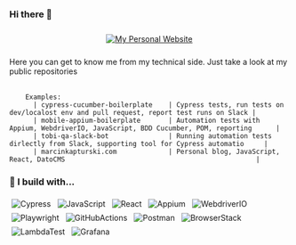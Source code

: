 ### Hi there 👋
<p align="center">
  <a target="_blank" href="https://marcinkapturski.com">
    <img src="https://img.shields.io/badge/my_personal_website-link_here-blue?style=for-the-badge&logo=React" alt="My Personal Website" style="vertical-align:top; margin:10px">
  </a>  
</p>
Here you can get to know me from my technical side. Just take a look at my public repositories
<br />
<br />

```gherkin  
    Examples:
      | cypress-cucumber-boilerplate    | Cypress tests, run tests on dev/localost env and pull request, report test runs on Slack |      
      | mobile-appium-boilerplate       | Automation tests with Appium, WebdriverIO, JavaScript, BDD Cucumber, POM, reporting      |
      | tobi-qa-slack-bot               | Running automation tests dirlectly from Slack, supporting tool for Cypress automatio     |
      | marcinkapturski.com             | Personal blog, JavaScript, React, DatoCMS                                                | 
```

### 🚧 I build with...

<p align="left">
    <img src="https://img.shields.io/badge/Cypress-_-blue?logo=Cypress" alt="Cypress" style="vertical-align:top; margin:4px">
    <img src="https://img.shields.io/badge/JavaScript-_-blue?logo=JavaScript" alt="JavaScript" style="vertical-align:top; margin:4px">
    <img src="https://img.shields.io/badge/React-_-blue?logo=React" alt="React" style="vertical-align:top; margin:4px">
    <img src="https://img.shields.io/badge/Appium-_-blue?logo=Appium" alt="Appium" style="vertical-align:top; margin:4px">
    <img src="https://img.shields.io/badge/WebdriverIO-_-blue?logo=WebdriverIO" alt="WebdriverIO" style="vertical-align:top; margin:4px">
    <img src="https://img.shields.io/badge/Playwright-_-blue?logo=Playwright" alt="Playwright" style="vertical-align:top; margin:4px">
    <img src="https://img.shields.io/badge/GitHubActions-_-blue?logo=GitHubActions" alt="GitHubActions" style="vertical-align:top; margin:4px">
    <img src="https://img.shields.io/badge/Postman-_-blue?logo=Postman" alt="Postman" style="vertical-align:top; margin:4px">
    <img src="https://img.shields.io/badge/BrowserStack-_-blue?logo=BrowserStack" alt="BrowserStack" style="vertical-align:top; margin:4px">
    <img src="https://img.shields.io/badge/LambdaTest-_-blue?logo=LambdaTest" alt="LambdaTest" style="vertical-align:top; margin:4px">
    <img src="https://img.shields.io/badge/Grafana-_-blue?logo=Grafana" alt="Grafana" style="vertical-align:top; margin:4px">
</p>
